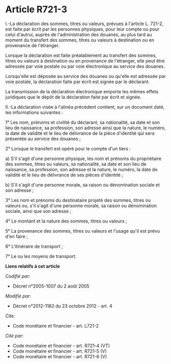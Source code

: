 # Article R721-3

I.-La déclaration des sommes, titres ou valeurs, prévues à l'article L. 721-2, est faite par écrit par les personnes
physiques, pour leur compte ou pour celui d'autrui, auprès de l'administration des douanes, au plus tard au moment du
transfert des sommes, titres ou valeurs à destination ou en provenance de l'étranger. 

Lorsque la déclaration est faite préalablement au transfert des sommes, titres ou valeurs à destination ou en provenance de
l'étranger, elle peut être adressée par voie postale ou par voie électronique au service des douanes. 

Lorsqu'elle est déposée au service des douanes ou qu'elle est adressée par voie postale, la déclaration faite par écrit est
signée par le déclarant. 

La transmission de la déclaration électronique emporte les mêmes effets juridiques que le dépôt de la déclaration faite par
écrit et signée. 

II.-La déclaration visée à l'alinéa précédent contient, sur un document daté, les informations suivantes : 

1° Les nom, prénoms et civilité du déclarant, sa nationalité, sa date et son lieu de naissance, sa profession, son adresse
ainsi que la nature, le numéro, la date de validité et le lieu de délivrance de la pièce d'identité qui sera présentée au
service des douanes ; 

2° Lorsque le transfert est opéré pour le compte d'un tiers : 

a) S'il s'agit d'une personne physique, les nom et prénoms du propriétaire des sommes, titres ou valeurs, sa nationalité, sa
date et son lieu de naissance, sa profession, son adresse et la nature, le numéro, la date de validité et le lieu de
délivrance de ses pièces d'identité ; 

b) S'il s'agit d'une personne morale, sa raison ou dénomination sociale et son adresse ; 

3° Les nom et prénoms du destinataire projeté des sommes, titres ou valeurs ou, s'il s'agit d'une personne morale, sa raison
ou dénomination sociale, ainsi que son adresse ; 

4° Le montant et la nature des sommes, titres ou valeurs ; 

5° La provenance des sommes, titres ou valeurs et l'usage qu'il est prévu d'en faire ; 

6° L'itinéraire de transport ; 

7° Le ou les moyens de transport.

**Liens relatifs à cet article**

_Codifié par_:

  - Décret n°2005-1007 du 2 août 2005

_Modifié par_:

  - Décret n°2012-1182 du 23 octobre 2012 - art. 4

_Cite_:

  - Code monétaire et financier - art. L721-2

_Cité par_:

  - Code monétaire et financier - art. R721-4 (VT)
  - Code monétaire et financier - art. R721-5 (V)
  - Code monétaire et financier - art. R721-6 (V)
